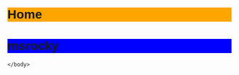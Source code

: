 <!DOCTYPE html>
<html>
    <head>
        <meta charset="utf-8">
        <title>New webpage</title>
    </head>
    <body>
<h1 class="Home-title-1">Home</h1> <h1 class="Msrocky-title-1">msrocky</h1>
<style>
.Home-title-1 {
background-color:Orange;
font-family:cursive,helvetica;
}
.Msrocky-title-1 {
background-color:Blue;
font-family:"cursive",helvetica;
}
</style>

    </body>
</html>
